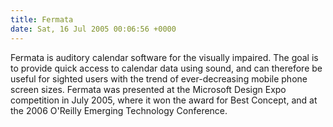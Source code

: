 ```yaml
---
title: Fermata
date: Sat, 16 Jul 2005 00:06:56 +0000
---
```


Fermata is auditory calendar software for the visually impaired. The goal is to provide quick access to calendar data using sound, and can therefore be useful for sighted users with the trend of ever-decreasing mobile phone screen sizes. Fermata was presented at the Microsoft Design Expo competition in July 2005, where it won the award for Best Concept, and at the 2006 O'Reilly Emerging Technology Conference.